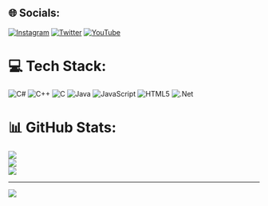 
## 🌐 Socials:
[![Instagram](https://img.shields.io/badge/Instagram-%23E4405F.svg?logo=Instagram&logoColor=white)](https://instagram.com/yusupovbg) [![Twitter](https://img.shields.io/badge/Twitter-%231DA1F2.svg?logo=Twitter&logoColor=white)](https://twitter.com/yusupovbg) [![YouTube](https://img.shields.io/badge/YouTube-%23FF0000.svg?logo=YouTube&logoColor=white)](https://youtube.com/@bkhtdev) 

# 💻 Tech Stack:
![C#](https://img.shields.io/badge/c%23-%23239120.svg?style=for-the-badge&logo=c-sharp&logoColor=white) ![C++](https://img.shields.io/badge/c++-%2300599C.svg?style=for-the-badge&logo=c%2B%2B&logoColor=white) ![C](https://img.shields.io/badge/c-%2300599C.svg?style=for-the-badge&logo=c&logoColor=white) ![Java](https://img.shields.io/badge/java-%23ED8B00.svg?style=for-the-badge&logo=java&logoColor=white) ![JavaScript](https://img.shields.io/badge/javascript-%23323330.svg?style=for-the-badge&logo=javascript&logoColor=%23F7DF1E) ![HTML5](https://img.shields.io/badge/html5-%23E34F26.svg?style=for-the-badge&logo=html5&logoColor=white) ![.Net](https://img.shields.io/badge/.NET-5C2D91?style=for-the-badge&logo=.net&logoColor=white)
# 📊 GitHub Stats:
![](https://github-readme-stats.vercel.app/api?username=yusupovbg&theme=dark&hide_border=true&include_all_commits=true&count_private=false)<br/>
![](https://github-readme-streak-stats.herokuapp.com/?user=yusupovbg&theme=dark&hide_border=true)<br/>
![](https://github-readme-stats.vercel.app/api/top-langs/?username=yusupovbg&theme=dark&hide_border=true&include_all_commits=true&count_private=false&layout=compact)

---
[![](https://visitcount.itsvg.in/api?id=yusupovbg&icon=5&color=12)](https://visitcount.itsvg.in)

<!-- Proudly created with GPRM ( https://gprm.itsvg.in ) -->
